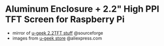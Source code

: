 # Aluminum Enclosure + 2.2" High PPI TFT Screen for Raspberry Pi

* mirror of [u-geek 2.2TFT stuff](https://sourceforge.net/projects/u-geek/files/2.2TFT/) @sourceforge
* images from [u-geek store](http://www.aliexpress.com/store/1954241) @aliexpress.com
